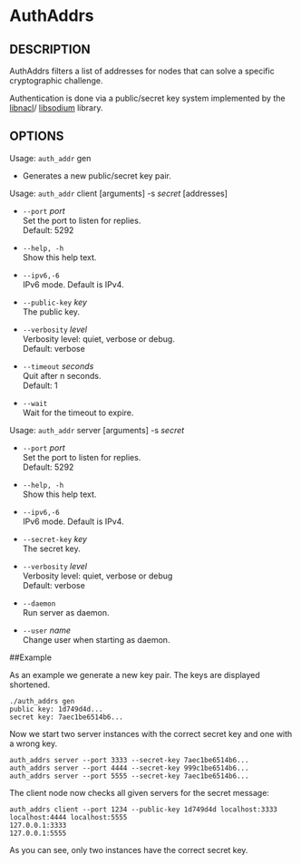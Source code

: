 AuthAddrs
===========

## DESCRIPTION

AuthAddrs filters a list of addresses for nodes that can solve
a specific cryptographic challenge.

Authentication is done via a public/secret key system
implemented by the [libnacl](http://nacl.cr.yp.to/)/
[libsodium](https://github.com/jedisct1/libsodium) library.


## OPTIONS

Usage: `auth_addr` gen

  * Generates a new public/secret key pair.

Usage: `auth_addr` client [arguments] -s *secret* [addresses]

  * `--port` *port*  
    Set the port to listen for replies.  
    Default: 5292

  * `--help, -h`  
    Show this help text.

  * `--ipv6,-6`  
    IPv6 mode. Default is IPv4.

  * `--public-key` *key*  
    The public key.

  * `--verbosity` *level*  
    Verbosity level: quiet, verbose or debug.  
    Default: verbose

  * `--timeout` *seconds*  
    Quit after n seconds.  
    Default: 1

  * `--wait`  
    Wait for the timeout to expire.

Usage: `auth_addr` server [arguments] -s *secret*

  * `--port` *port*  
    Set the port to listen for replies.  
    Default: 5292

  * `--help, -h`  
    Show this help text.

  * `--ipv6,-6`  
    IPv6 mode. Default is IPv4.

  * `--secret-key` *key*  
    The secret key.

  * `--verbosity` *level*  
    Verbosity level: quiet, verbose or debug  
    Default: verbose

  *  `--daemon`  
    Run server as daemon.

  *  `--user` *name*  
    Change user when starting as daemon.


##Example

As an example we generate a new key pair.
The keys are displayed shortened.

```
./auth_addrs gen
public key: 1d749d4d...
secret key: 7aec1be6514b6...
```

Now we start two server instances with the correct secret key
and one with a wrong key.

```
auth_addrs server --port 3333 --secret-key 7aec1be6514b6...
auth_addrs server --port 4444 --secret-key 999c1be6514b6...
auth_addrs server --port 5555 --secret-key 7aec1be6514b6...
```

The client node now checks all given servers for the secret message:

```
auth_addrs client --port 1234 --public-key 1d749d4d localhost:3333 localhost:4444 localhost:5555
127.0.0.1:3333
127.0.0.1:5555
```

As you can see, only two instances have the correct secret key.
